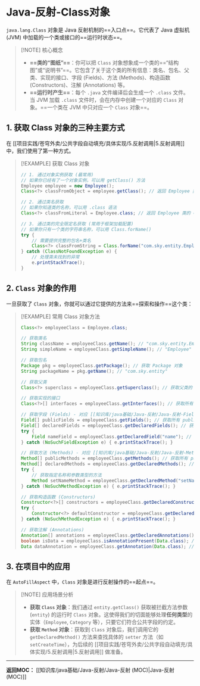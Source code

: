 # Java-反射-Class对象

`java.lang.Class` 对象是 Java 反射机制的==入口点==。它代表了 Java 虚拟机 (JVM) 中加载的一个类或接口的==运行时状态==。

> [!NOTE] 核心概念
> * **==类的“图纸”==**：你可以把 `Class` 对象想象成一个类的==“结构图”或“说明书”==。它包含了关于这个类的所有信息：类名、包名、父类、实现的接口、字段 (Fields)、方法 (Methods)、构造函数 (Constructors)、注解 (Annotations) 等。
> * **==运行时产生==**：每个 `.java` 文件编译后会生成一个 `.class` 文件。当 JVM 加载 `.class` 文件时，会在内存中创建一个对应的 `Class` 对象。==一个类在 JVM 中只对应一个 `Class` 对象==。

## 1. 获取 Class 对象的三种主要方式

在 [[项目实践/苍穹外卖/公共字段自动填充/具体实现/5.反射调用|5.反射调用]] 中，我们使用了第一种方式。

> [!EXAMPLE] 获取 Class 对象
> ```java
> // 1. 通过对象实例获取 (最常用)
> // 如果你已经有了一个对象实例，可以用 getClass() 方法
> Employee employee = new Employee();
> Class<?> classFromObject = employee.getClass(); // 返回 Employee 类的 Class 对象
>
> // 2. 通过类名获取
> // 如果你知道类的名称，可以用 .class 语法
> Class<?> classFromLiteral = Employee.class; // 返回 Employee 类的 Class 对象
>
> // 3. 通过类的完全限定名获取 (常用于框架加载配置)
> // 如果你只有一个类的字符串名称，可以用 Class.forName()
> try {
>     // 需要提供完整的包名+类名
>     Class<?> classFromString = Class.forName("com.sky.entity.Employee"); // 返回 Employee 类的 Class 对象
> } catch (ClassNotFoundException e) {
>     // 处理类未找到的异常
>     e.printStackTrace();
> }
> ```

## 2. `Class` 对象的作用

一旦获取了 `Class` 对象，你就可以通过它提供的方法来==探索和操作==这个类：

> [!EXAMPLE] 常用 Class 对象方法
> ```java
> Class<?> employeeClass = Employee.class;
>
> // 获取类名
> String className = employeeClass.getName(); // "com.sky.entity.Employee"
> String simpleName = employeeClass.getSimpleName(); // "Employee"
>
> // 获取包名
> Package pkg = employeeClass.getPackage(); // 获取 Package 对象
> String packageName = pkg.getName(); // "com.sky.entity"
>
> // 获取父类
> Class<?> superclass = employeeClass.getSuperclass(); // 获取父类的 Class 对象
>
> // 获取实现的接口
> Class<?>[] interfaces = employeeClass.getInterfaces(); // 获取所有实现的接口的 Class 对象数组
>
> // 获取字段 (Fields) - 对应 [[知识库/java基础/Java-反射/Java-反射-Field对象|Java-反射-Field对象]]
> Field[] publicFields = employeeClass.getFields(); // 获取所有 public 字段 (包括继承的)
> Field[] declaredFields = employeeClass.getDeclaredFields(); // 获取所有本类声明的字段 (不包括继承的，但包括 private)
> try {
>     Field nameField = employeeClass.getDeclaredField("name"); // 获取指定名称的字段
> } catch (NoSuchFieldException e) { e.printStackTrace(); }
>
> // 获取方法 (Methods) - 对应 [[知识库/java基础/Java-反射/Java-反射-Method对象|Java-反射-Method对象]]
> Method[] publicMethods = employeeClass.getMethods(); // 获取所有 public 方法 (包括继承的)
> Method[] declaredMethods = employeeClass.getDeclaredMethods(); // 获取所有本类声明的方法 (不包括继承的，但包括 private)
> try {
>     // 获取指定名称和参数类型的方法
>     Method setNameMethod = employeeClass.getDeclaredMethod("setName", String.class);
> } catch (NoSuchMethodException e) { e.printStackTrace(); }
>
> // 获取构造函数 (Constructors)
> Constructor<?>[] constructors = employeeClass.getDeclaredConstructors();
> try {
>     Constructor<?> defaultConstructor = employeeClass.getDeclaredConstructor(); // 获取无参构造
> } catch (NoSuchMethodException e) { e.printStackTrace(); }
>
> // 获取注解 (Annotations)
> Annotation[] annotations = employeeClass.getDeclaredAnnotations();
> boolean isData = employeeClass.isAnnotationPresent(Data.class); // 检查是否有 @Data 注解
> Data dataAnnotation = employeeClass.getAnnotation(Data.class); // 获取指定的注解实例
> ```

## 3. 在项目中的应用

在 `AutoFillAspect` 中，`Class` 对象是进行反射操作的==起点==。

> [!NOTE] 应用场景分析
> * **获取 `Class` 对象**：我们通过 `entity.getClass()` 获取被拦截方法参数 (`entity`) 的运行时 `Class` 对象。这使得我们的切面能够处理**任何类型**的实体（`Employee`, `Category` 等），只要它们符合公共字段的约定。
> * **获取 `Method` 对象**：获取到 `Class` 对象后，我们调用它的 `getDeclaredMethod()` 方法来查找具体的 `setter` 方法（如 `setCreateTime`），为后续的 [[项目实践/苍穹外卖/公共字段自动填充/具体实现/5.反射调用|5.反射调用]] 做准备。

---
**返回MOC：**
[[知识库/java基础/Java-反射/Java-反射 (MOC)|Java-反射 (MOC)]]